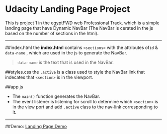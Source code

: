 # Udacity Landing Page Project
This is project 1 in the egyptFWD web Professional Track.
which is a simple landing page that have Dynamic NavBar (The NavBar is cerated in the js based on the number of sections in the html).

------------

##index.html
the **index.html** contains `<sections>` with the attributes  of`id` & `data-name`  , which are used in the js to generate the NavBar.
> `data-name` is the text that is used in the NavBar.

##styles.css
the `.active` is a class used to style the NavBar link that indecates that `<section>` is in the viewport.

##app.js
- The `main()` function generates the NavBar.
- The event listener is listening for scroll to determine which `<section>` is in the view port and add `.active` class to the nav-link corresponding to it. 


------------

##Demo: [Landing Page Demo](https://reomar.github.io/project1-LandingPage/ "Landing Page Demo") 
